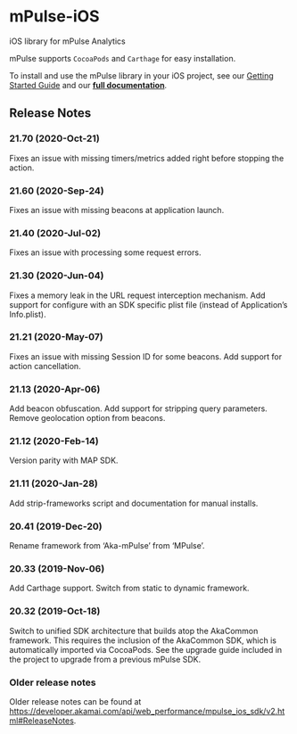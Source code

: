 # mPulse-iOS
iOS library for mPulse Analytics

mPulse supports `CocoaPods` and `Carthage` for easy installation.

To install and use the mPulse library in your iOS project, see our [Getting Started Guide](https://developer.akamai.com/article/getting-started-mpulse-sdk-native-apps) and our **[full documentation](https://downloads.pvoc-anaina.com/sdk/mPulseSDK-iOSIntegrationGuide.pdf)**.

## Release Notes

### 21.70 (2020-Oct-21)
Fixes an issue with missing timers/metrics added right before stopping the action.

### 21.60 (2020-Sep-24)
Fixes an issue with missing beacons at application launch.

### 21.40 (2020-Jul-02)
Fixes an issue with processing some request errors.

### 21.30 (2020-Jun-04)
Fixes a memory leak in the URL request interception mechanism.
Add support for configure with an SDK specific plist file (instead of Application’s Info.plist).

### 21.21 (2020-May-07)
Fixes an issue with missing Session ID for some beacons.
Add support for action cancellation.

### 21.13 (2020-Apr-06)
Add beacon obfuscation.
Add support for stripping query parameters.
Remove geolocation option from beacons.

### 21.12 (2020-Feb-14)
Version parity with MAP SDK.

### 21.11 (2020-Jan-28)
Add strip-frameworks script and documentation for manual installs.

### 20.41 (2019-Dec-20)
Rename framework from ‘Aka-mPulse’ from ‘MPulse’.

### 20.33 (2019-Nov-06)
Add Carthage support.
Switch from static to dynamic framework.

### 20.32 (2019-Oct-18)
Switch to unified SDK architecture that builds atop the AkaCommon framework.  This requires the inclusion of the AkaCommon SDK, which is automatically imported via CocoaPods.  See the upgrade guide included in the project to upgrade from a previous mPulse SDK.

### Older release notes 
Older release notes can be found at https://developer.akamai.com/api/web_performance/mpulse_ios_sdk/v2.html#ReleaseNotes.

